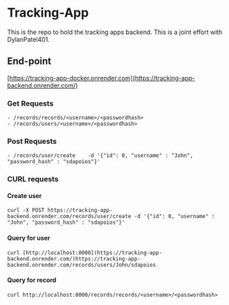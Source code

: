 # Tracking-App
This is the repo to hold the tracking apps backend. This is a joint effort with DylanPatel401.


## End-point

[https://tracking-app-docker.onrender.com](https://tracking-app-backend.onrender.com/)

### Get Requests

```
- /records/records/<username>/<passwordhash>
- /records/users/<username>/<passwordhash>
```

### Post Requests

```
- /records/user/create    -d '{"id": 0, "username" : "John", "password_hash" : "sdapoios"}'
```

### CURL requests 

#### Create user

```
curl -X POST https://tracking-app-backend.onrender.com/records/user/create -d '{"id": 0, "username" : "John", "password_hash" : "sdapoios"}'
```

#### Query for user

```
curl [http://localhost:8000](https://tracking-app-backend.onrender.com/)https://tracking-app-backend.onrender.com/records/users/John/sdapoios
```

#### Query for record

```
curl http://localhost:8000/records/records/<username>/<passwordhash>
```
